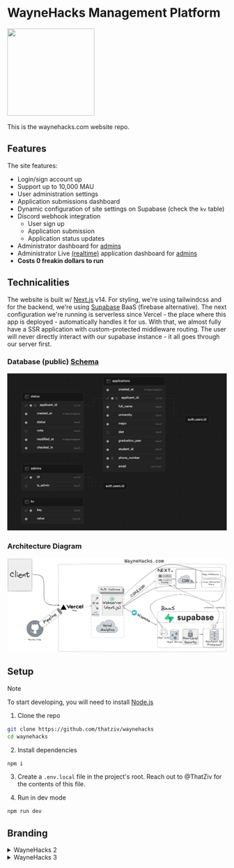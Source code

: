 # WayneHacks Management Platform

<img width=200 height=200 src="https://www.waynehacks.com/favicon.png"/>

This is the waynehacks.com website repo.

## Features

The site features:

- Login/sign account up
- Support up to 10,000 MAU
- User administration settings
- Application submissions dashboard
- Dynamic configuration of site settings on Supabase (check the `kv` table)
- Discord webhook integration
  - User sign up
  - Application submission
  - Application status updates
- Administrator dashboard for [admins](https://waynehacks.com/admin)
- Administrator Live [(realtime)](https://supabase.com/docs/guides/realtime) application dashboard for [admins](https://waynehacks.com/admin/applications)
- **Costs 0 freakin dollars to run**

## Technicalities

The website is built w/ [Next.js](https://nextjs.org) v14. For styling, we're using tailwindcss and for the backend, we're using [Supabase](https://supabase.com) BaaS (firebase alternative). The next configuration we're running is serverless since Vercel - the place where this app is deployed - automatically handles it for us. With that, we almost fully have a SSR application with custom-protected middleware routing. The user will never directly interact with our supabase instance - it all goes through our server first.

### Database (public) [Schema](/supabase/migrations/20231122005059_remote_commit.sql)

![public-schema](/.github/img/public-schema.png)

### Architecture Diagram

![diagram](/.github/img/diagram.png)

## Setup

> [!NOTE]
> To start developing, you will need to install [Node.js](https://nodejs.org)

1. Clone the repo

```sh
git clone https://github.com/thatziv/waynehacks
cd waynehacks
```

2. Install dependencies

```sh
npm i
```

3. Create a `.env.local` file in the project's root. Reach out to @ThatZiv for the contents of this file.

4. Run in dev mode

```sh
npm run dev
```

## Branding

<details>
<summary>WayneHacks 2</summary>

### Colors

- ![#FACC15](https://placehold.co/15x15/FACC15/FACC15.png) `#FACC15` - Gold
- ![#14532d](https://placehold.co/15x15/14532d/14532d.png) `#14532d` - Dark Green
- ![#000000](https://placehold.co/15x15/000000/000000.png) `#000000` - Black
- ![#FFFFFF](https://placehold.co/15x15/FFFFFF/FFFFFF.png) `#FFFFFF` - White

### Fonts

- [Blinker](https://fonts.google.com/specimen/Blinker) - Primary Font
- [Open Sans](https://fonts.google.com/specimen/Open+Sans) - Body Font

### Graphics

- ![WayneHacks Logo](public/whacks2-trans.png)
  Primary Transparent Logo (PNG)
- ![WayneHacks Logo](public/android-chrome-512x512.png) Logo with background
- ![Banner](https://i.imgur.com/l4TRXB4.png) Banner with background

</details>

<details>
<summary>WayneHacks 3</summary>

### Colors

- ![#df0046](https://placehold.co/15x15/df0046/df0046.png) `#df0046` - Rose
- ![#e5888c](https://placehold.co/15x15/e5888c/e5888c.png) `#e5888c` - Light[er] rose (accent)
- ![#edf4ed](https://placehold.co/15x15/edf4ed/edf4ed.png) `#edf4ed` - Light[er] green
- ![#353535](https://placehold.co/15x15/353535/353535.png) `#353535` - Gray
- ![#FFFFFF](https://placehold.co/15x15/FFFFFF/FFFFFF.png) `#FFFFFF` - White

### Fonts

- [Stratum](https://fonts.adobe.com/fonts/stratum) - Primary Font
- [Blinker](https://fonts.google.com/specimen/Blinker) - Secondary Font

## Graphics

- ![WayneHacks Logo](public/icon.png)
  Primary Transparent Logo (PNG)
- ![Banner](https://i.imgur.com/raO795F.png) Banner with background
- ![Banner-transparent](https://i.imgur.com/ya6yuCM.png) Transparent banner

## Setup (Backend)

1. Follow the instructions for [self-hosting](https://supabase.com/docs/guides/self-hosting/docker) Supabase to setup the local dev environment.

2. Follow the migration [guide](https://supabase.com/docs/guides/cli/local-development).

3. Create a `.env` file in the project's root. Reach out to @ThatZiv for the contents of this file.

4. Run the following command to start the backend server:

```sh
npx supabase start
```

## Contributing

If you'd like to contribute, please fork the repository and use a feature branch. Pull requests are welcome.

---
